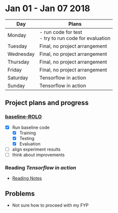 # Jan 01 - Jan 07 2018

| Day | Plans |
| -- | -- |
| Monday | - run code for test <br> - try to run code for evaluation | 
| Tuesday | Final, no project arrangement | 
| Wednesday | Final, no project arrangement | 
| Thursday | Final, no project arrangement | 
| Friday | Final, no project arrangement |
| Saturday | Tensorflow in action |
| Sunday | Tensorflow in action |

## Project plans and progress
### [baseline-ROLO](../01-baseline-ROLO)
 - [x] Run baseline code
    - [x] Training
    - [x] Testing
    - [x] Evaluation
 - [ ] align experiment results
 - [ ] think about improvements

### Reading *Tensorflow in action*
 - [Reading Notes](../../../Tensorflow实战_Reading_Notes)


## Problems
 - Not sure how to proceed with my FYP
